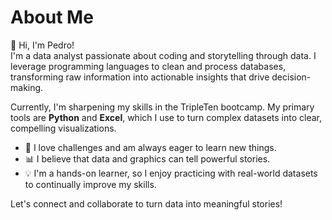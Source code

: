 # About Me

👋 Hi, I'm Pedro!  
I'm a data analyst passionate about coding and storytelling through data. I leverage programming languages to clean and process databases, transforming raw information into actionable insights that drive decision-making.

Currently, I'm sharpening my skills in the TripleTen bootcamp. My primary tools are **Python** and **Excel**, which I use to turn complex datasets into clear, compelling visualizations.

- 🚀 I love challenges and am always eager to learn new things.
- 📊 I believe that data and graphics can tell powerful stories.
- 💡 I'm a hands-on learner, so I enjoy practicing with real-world datasets to continually improve my skills.

Let's connect and collaborate to turn data into meaningful stories!
